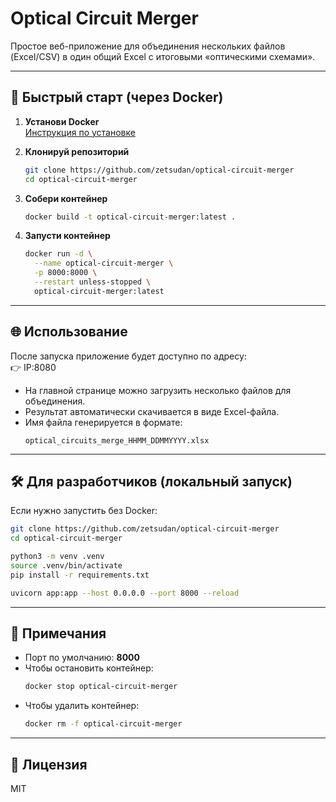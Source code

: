 # Optical Circuit Merger

Простое веб-приложение для объединения нескольких файлов (Excel/CSV) в один общий Excel с итоговыми «оптическими схемами».  

---

## 🚀 Быстрый старт (через Docker)

1. **Установи Docker**  
   [Инструкция по установке](https://docs.docker.com/get-docker/)

2. **Клонируй репозиторий**  
   ```bash
   git clone https://github.com/zetsudan/optical-circuit-merger
   cd optical-circuit-merger
   ```

3. **Собери контейнер**  
   ```bash
   docker build -t optical-circuit-merger:latest .
   ```

4. **Запусти контейнер**  
   ```bash
   docker run -d \
     --name optical-circuit-merger \
     -p 8000:8000 \
     --restart unless-stopped \
     optical-circuit-merger:latest
   ```

---

## 🌐 Использование

После запуска приложение будет доступно по адресу:  
👉 IP:8080

- На главной странице можно загрузить несколько файлов для объединения.  
- Результат автоматически скачивается в виде Excel-файла.  
- Имя файла генерируется в формате:  
  ```
  optical_circuits_merge_HHMM_DDMMYYYY.xlsx
  ```

---

## 🛠️ Для разработчиков (локальный запуск)

Если нужно запустить без Docker:

```bash
git clone https://github.com/zetsudan/optical-circuit-merger
cd optical-circuit-merger

python3 -m venv .venv
source .venv/bin/activate
pip install -r requirements.txt

uvicorn app:app --host 0.0.0.0 --port 8000 --reload
```

---

## 📌 Примечания

- Порт по умолчанию: **8000**  
- Чтобы остановить контейнер:  
  ```bash
  docker stop optical-circuit-merger
  ```
- Чтобы удалить контейнер:  
  ```bash
  docker rm -f optical-circuit-merger
  ```

---

## 📄 Лицензия
MIT
